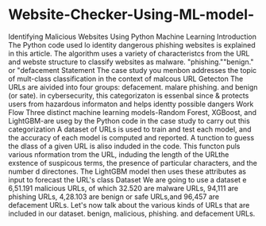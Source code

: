 # Website-Checker-Using-ML-model-

Identifying Malicious Websites Using Python Machine Learning
Introduction
The Python code used lo identity dangerous phishing websites is explained in this article. The algorithm uses a variety of characteristcs from the URL and webste structure to classify websites as malware. "phishing.""benign." or "defacement
 Statement
The case study you menbon addresses the topic of mult-class classification in the context of malcous URL Getecton The URLs are aivided into four groups: defacement. malare phishing. and benign (or sate). in cybersecurity, this categorizaton is essenbal since & protects users from hazardous informaton and helps identty possible dangers
 Work Flow
Three distinct machine learning models-Random Forest, XGBoost, and LightGBM-are useg by the Python code in the case study to carry out this categorization A dataset of URLs is used to train and test each model, and the accuracy of each model is computed and reported. A tunction to guess the dlass of a given URL is aliso induded in the code. This functon puls various nformation trom the URL, induding the length of the URLthe exstence of suspicous terms, the presence of particular characters, and the number d directones. The LightGBM model then uses these attributes as input to forecast the URL's class
 Dataset
We are going to use a dataset e 6,51.191 malicious URLs, of which 32.520 are malware URLs, 94,111 are phishing URLs, 4,28.103 are benign or safe URLs,and 96,457 are defacement URLs. Let's now talk about the various kinds of URLs that are included in our dataset. benign, malicious, phishing. and defacement URLs.
